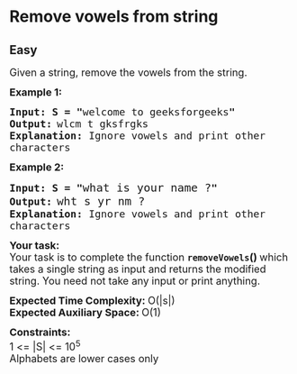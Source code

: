 # Remove vowels from string
## Easy
<div class="problem-statement" style="user-select: auto;">
                <p style="user-select: auto;"></p><p style="user-select: auto;"><span style="font-size: 18px; user-select: auto;">Given a string, remove the vowels from the string.</span></p>

<p style="user-select: auto;"><span style="font-size: 18px; user-select: auto;"><strong style="user-select: auto;">Example 1:</strong></span></p>

<pre style="user-select: auto;"><span style="font-size: 18px; user-select: auto;"><strong style="user-select: auto;">Input: S = "</strong>welcome to geeksforgeeks<strong style="user-select: auto;">"</strong></span>
<span style="font-size: 18px; user-select: auto;"><strong style="user-select: auto;">Output:</strong></span> <span style="font-size: 18px; user-select: auto;">wlcm t gksfrgks
<strong style="user-select: auto;">Explanation:</strong> Ignore vowels and print other
characters </span></pre>

<p style="user-select: auto;"><span style="font-size: 18px; user-select: auto;"><strong style="user-select: auto;">Example 2:</strong></span></p>

<pre style="user-select: auto;"><span style="font-size: 18px; user-select: auto;"><strong style="user-select: auto;">Input: S = "</strong></span><span style="font-size: 20px; user-select: auto;">what is your name ?</span><span style="font-size: 18px; user-select: auto;"><strong style="user-select: auto;">"</strong></span>
<span style="font-size: 18px; user-select: auto;"><strong style="user-select: auto;">Output:</strong></span> <span style="font-size: 20px; user-select: auto;">wht s yr nm ?</span><span style="font-size: 18px; user-select: auto;">
<strong style="user-select: auto;">Explanation:</strong> Ignore vowels and print other
characters </span></pre>

<p style="user-select: auto;"><span style="font-size: 18px; user-select: auto;"><strong style="user-select: auto;">Your task:</strong><br style="user-select: auto;">
Your task is to complete the function&nbsp;<strong style="user-select: auto;"><code style="user-select: auto;">removeVowels</code>()&nbsp;</strong>which takes a single string as input and returns the modified string. You need not take any input or print anything.</span></p>

<p style="user-select: auto;"><span style="font-size: 18px; user-select: auto;"><strong style="user-select: auto;">Expected Time Complexity:&nbsp;</strong>O(|s|)<br style="user-select: auto;">
<strong style="user-select: auto;">Expected Auxiliary Space:&nbsp;</strong>O(1)</span></p>

<p style="user-select: auto;"><span style="font-size: 18px; user-select: auto;"><strong style="user-select: auto;">Constraints:</strong><br style="user-select: auto;">
1 &lt;= |S| &lt;= 10<sup style="user-select: auto;">5</sup><br style="user-select: auto;">
Alphabets are lower cases only</span></p>
 <p style="user-select: auto;"></p>
            </div>